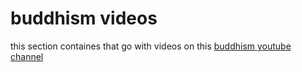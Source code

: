 # buddhism videos

this section containes that go with videos on this [buddhism youtube channel](https://www.youtube.com/channel/UCM4De0vBH5U1hs_2LVsl5hQ)




